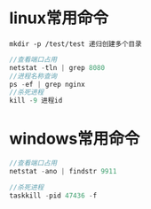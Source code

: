 # linux常用命令
```
mkdir -p /test/test 递归创建多个目录
```
```java
//查看端口占用
netstat -tln | grep 8080 
//进程名称查询
ps -ef | grep nginx
//杀死进程
kill -9 进程id  
```



# windows常用命令

```java
//查看端口占用
netstat -ano | findstr 9911

//杀死进程
taskkill -pid 47436 -f
```

